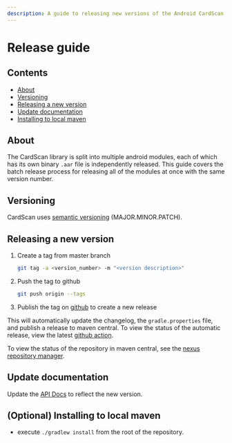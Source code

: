 ```yaml
---
description: A guide to releasing new versions of the Android CardScan SDK.
---
```


# Release guide

## Contents

* [About](release-guide.md#about)
* [Versioning](release-guide.md#versioning)
* [Releasing a new version](release-guide.md#releasing-a-new-version)
* [Update documentation](release-guide.md#update-documentation)
* [Installing to local maven](release-guide.md#optional-installing-to-local-maven)

## About

The CardScan library is split into multiple android modules, each of which has its own binary `.aar` file is independently released. This guide covers the batch release process for releasing all of the modules at once with the same version number.

## Versioning

CardScan uses [semantic versioning](https://semver.org/) \(MAJOR.MINOR.PATCH\).

## Releasing a new version

1. Create a tag from master branch

   ```bash
   git tag -a <version_number> -m "<version description>"
   ```

2. Push the tag to github

   ```bash
   git push origin --tags
   ```

3. Publish the tag on [github](https://github.com/getbouncer/cardscan-android/releases) to create a new release

This will automatically update the changelog, the `gradle.properties` file, and publish a release to maven central. To view the status of the automatic release, view the latest [github action](https://github.com/getbouncer/cardscan-android/actions?query=event%3Arelease).

To view the status of the repository in maven central, see the [nexus repository manager](https://s01.oss.sonatype.org/).

## Update documentation

Update the [API Docs](https://github.com/getbouncer/apidocs/blob/master/card-scan/android-integration-guide/README.md) to reflect the new version.

## \(Optional\) Installing to local maven

* execute `./gradlew install` from the root of the repository.

